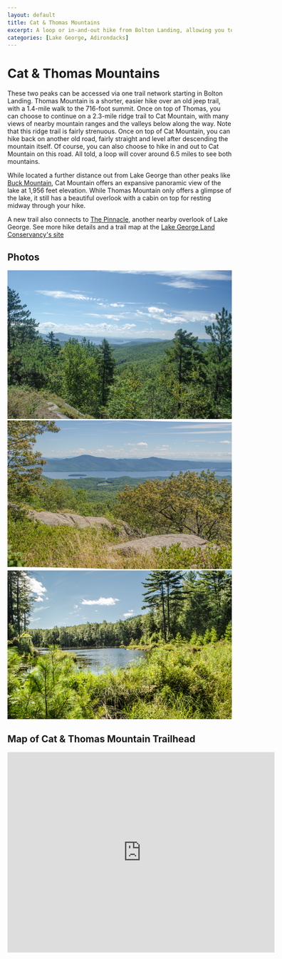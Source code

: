 ```yaml
---
layout: default
title: Cat & Thomas Mountains 
excerpt: A loop or in-and-out hike from Bolton Landing, allowing you to hike to one or both peaks overlooking Lake George
categories: [Lake George, Adirondacks]
---
```


<h1>Cat &amp; Thomas Mountains</h1>

<p>These two peaks can be accessed via one trail network starting in Bolton Landing. Thomas Mountain is a shorter, easier hike over an old jeep trail, with a 1.4-mile walk to the 716-foot summit. Once on top of Thomas, you can choose to continue on a 2.3-mile ridge trail to Cat Mountain, with many views of nearby mountain ranges and the valleys below along the way. Note that this ridge trail is fairly strenuous. Once on top of Cat Mountain, you can hike back on another old road, fairly straight and level after descending the mountain itself. Of course, you can also choose to hike in and out to Cat Mountain on this road. All told, a loop will cover around 6.5 miles to see both mountains.</p>

<p>While located a further distance out from Lake George than other peaks like <a href="/2016/04/02/Buck-Mountain.html">Buck Mountain</a>, Cat Mountain offers an expansive panoramic view of the lake at 1,956 feet elevation. While Thomas Mountain only offers a glimpse of the lake, it still has a beautiful overlook with a cabin on top for resting midway through your hike.</p>

<p>A new trail also connects to <a href="/2016/07/02/The-Pinnacle.html">The Pinnacle</a>, another nearby overlook of Lake George. See more hike details and a trail map at the <a href="http://www.lglc.org/preserves/cat-thomas-mountains/" target="_blank"> Lake George Land Conservancy's site</a></p>

<h2>Photos</h2>
<div id="photos" class="fotorama" data-nav="thumbs" data-width="100%"
                     data-ratio="800/600"
                     data-min-width="100%"
                     data-max-width="1000"
                     data-min-height="300"
                     data-max-height="100%" >
<img src="/img/cat-thomas/thomas-mountain-view.jpg" alt="View from Thomas Mountain Summit"><br />
<img src="/img/cat-thomas/cat-mountain-view.jpg" alt="Lake George from Cat Mountain Summit"><br />
<img src="/img/cat-thomas/pond.jpg" alt="Pond along trail">
</div>
<h2>Map of Cat &amp; Thomas Mountain Trailhead</h2>

<div class="google-maps"><iframe src="https://www.google.com/maps/embed?pb=!1m18!1m12!1m3!1d1060.690813803706!2d-73.6932015776823!3d43.603957197633434!2m3!1f0!2f0!3f0!3m2!1i1024!2i768!4f13.1!3m3!1m2!1s0x0%3A0x0!2zNDPCsDM2JzE0LjIiTiA3M8KwNDEnMzMuMSJX!5e1!3m2!1sen!2sus!4v1471109591725" width="600" height="450" frameborder="0" style="border:0" allowfullscreen></iframe></div>
